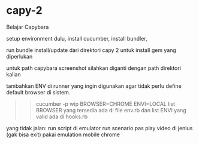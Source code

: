 # capy-2
Belajar Capybara

setup environment dulu,
install cucumber, 
install bundler,

run bundle install/update dari direktori capy 2 untuk install gem yang diperlukan

untuk path capybara screenshot silahkan diganti dengan path direktori kalian

tambahkan ENV di runner yang ingin digunakan agar tidak perlu define default browser di sistem.
>> cucumber -p wip BROWSER=CHROME ENVI=LOCAL
list BROWSER yang tersedia ada di file env.rb dan list ENVI yang valid ada di hooks.rb

yang tidak jalan:
run script di emulator
run scenario pas play video di jenius (gak bisa exit) pakai emulation mobile chrome